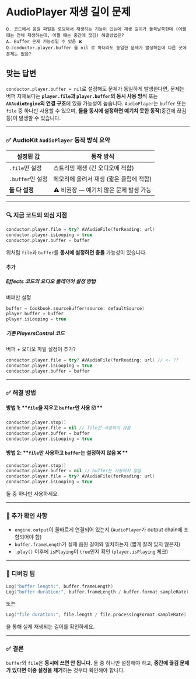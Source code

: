 # AudioPlayer 재생 길이 문제

```plain
Q. 코드에서 음원 파일을 로딩해서 재생하는 기능이 있는데 재생 길이가 들쭉날쭉한데 (어쩔 떄는 전체 재생하는데, 어쩔 떄는 중간에 끊김) 해결방법은?
A. Buffer 문제 가능성일 수 있음 ❌
Q.conductor.player.buffer 를 nil 로 하더라도 동일한 문제가 발생하는데 다른 곳에 문제는 없음?
```

## 맞는 답변

`conductor.player.buffer = nil`로 설정해도 문제가 동일하게 발생한다면, 문제는 버퍼 자체보다는 **`player.file`과 `player.buffer`의 동시 사용 방식** 또는 **`AVAudioEngine`의 연결 구조**에 있을 가능성이 높습니다. `AudioPlayer`는 `buffer` 또는 `file` 중 하나만 사용할 수 있으며, **둘을 동시에 설정하면 예기치 못한 동작**(중간에 끊김 등)이 발생할 수 있습니다.

---

### ✅ AudioKit `AudioPlayer` 동작 방식 요약

| 설정된 값         | 동작 방식                    |
| ------------- | ------------------------ |
| `.file`만 설정   | 스트리밍 재생 (긴 오디오에 적합)      |
| `.buffer`만 설정 | 메모리에 올려서 재생 (짧은 클립에 적합)  |
| **둘 다 설정**    | ⚠️ 비권장 — 예기치 않은 문제 발생 가능 |

---

### 🔍 지금 코드의 의심 지점

```swift
conductor.player.file = try? AVAudioFile(forReading: url)
conductor.player.isLooping = true
conductor.player.buffer = buffer
```

위처럼 `file`과 `buffer`를 **동시에 설정하면 충돌** 가능성이 있습니다.

#### 추가

##### Effects 코드의 오디오 플레이어 설정 방법

버퍼만 설정

```swift
buffer = Cookbook.sourceBuffer(source: defaultSource)
player.buffer = buffer
player.isLooping = true
```

##### 기존 PlayersControl 코드

버퍼 + 오디오 파일 설정이 추가?

```swift
conductor.player.file = try? AVAudioFile(forReading: url) // <- ??
conductor.player.isLooping = true
conductor.player.buffer = buffer
```

---

### ✅ 해결 방법

#### 방법 1: **`file`을 지우고 `buffer`만 사용 ☑️  **

```swift
conductor.player.stop()
conductor.player.file = nil // file은 사용하지 않음
conductor.player.buffer = buffer
conductor.player.isLooping = true
```

#### 방법 2: **`file`만 사용하고 `buffer`는 설정하지 않음 ❌ **

```swift
conductor.player.stop()
conductor.player.buffer = nil // buffer는 사용하지 않음
conductor.player.file = try? AVAudioFile(forReading: url)
conductor.player.isLooping = true
```

둘 중 하나만 사용하세요.

---

### 📌 추가 확인 사항

* `engine.output`이 올바르게 연결되어 있는지 (`AudioPlayer`가 output chain에 포함되어야 함)
* `buffer.frameLength`가 실제 음원 길이와 일치하는지 (짧게 잘려 있지 않은지)
* `.play()` 이후에 `isPlaying`이 `true`인지 확인 (`player.isPlaying` 체크)

---

### 🧪 디버깅 팁

```swift
Log("buffer length:", buffer.frameLength)
Log("buffer duration:", buffer.frameLength / buffer.format.sampleRate)
```

또는

```swift
Log("file duration:", file.length / file.processingFormat.sampleRate)
```

을 통해 실제 재생되는 길이를 확인하세요.

---

### ✅ 결론

`buffer`와 `file`은 **동시에 쓰면 안 됩니다.** 둘 중 하나만 설정해야 하고, **중간에 끊김 문제가 있다면 이중 설정을 제거**하는 것부터 확인해야 합니다.
